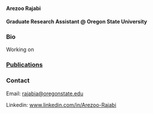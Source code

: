 


#### Arezoo Rajabi
#### Graduate Research Assistant @ Oregon State University

### Bio

Working on

### [Publications](/Publications/papar.md)

###  Contact

Email: rajabia@oregonstate.edu

Linkedin: www.linkedin.com/in/Arezoo-Rajabi
